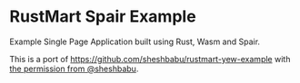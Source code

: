 # RustMart Spair Example

Example Single Page Application built using Rust, Wasm and Spair.

This is a port of https://github.com/sheshbabu/rustmart-yew-example with [the permission from @sheshbabu](https://github.com/sheshbabu/rustmart-yew-example/issues/4).
